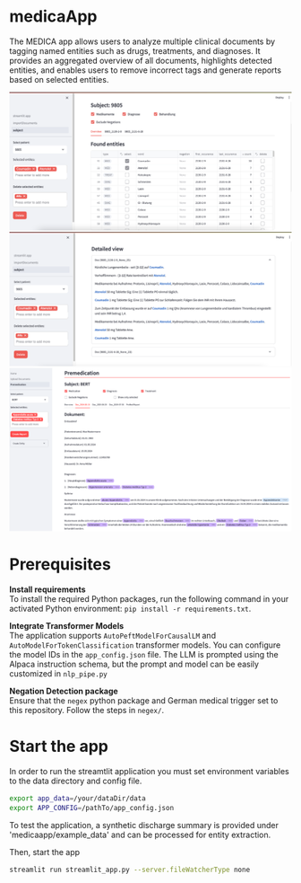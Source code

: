 # medicaApp
The MEDICA app allows users to analyze multiple clinical documents by tagging named entities such as drugs, treatments, and diagnoses. It provides an aggregated overview of all documents, highlights detected entities, and enables users to remove incorrect tags and generate reports based on selected entities.

<img src="static/medicaApp_1.png" alt="overview table" width="800" height="auto"><br>
<img src="static/medicaApp_2.png" alt="detailed view" width="800" height="auto"><br>
<img src="static/medicaApp_3.png" alt="document view" width="800" height="auto"><br>

# Prerequisites
<b>Install requirements</b><br>
To install the required Python packages, run the following command in your activated Python environment: `pip install -r requirements.txt`.<br>

<b>Integrate Transformer Models</b><br>
The application supports `AutoPeftModelForCausalLM` and `AutoModelForTokenClassification` transformer models.
You can configure the model IDs in the `app_config.json` file. The LLM is prompted using the Alpaca instruction schema, but the prompt and model can be easily customized in `nlp_pipe.py`<br>

<b>Negation Detection package</b><br>
Ensure that the `negex` python package and German medical trigger set to this repository. Follow the steps in `negex/`.

# Start the app
In order to run the streamtlit application you must set environment variables to the data directory and config file.
```bash
export app_data=/your/dataDir/data
export APP_CONFIG=/pathTo/app_config.json
```
To test the application, a synthetic discharge summary is provided under 'medicaapp/example_data' and can be processed for entity extraction.

Then, start the app
```bash
streamlit run streamlit_app.py --server.fileWatcherType none
```